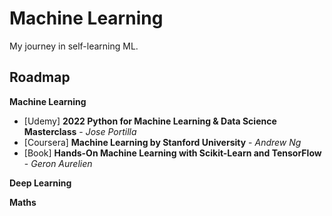 # Machine Learning
My journey in self-learning ML.

## Roadmap
**Machine Learning**

- [Udemy] **2022 Python for Machine Learning & Data Science Masterclass** - *Jose Portilla* 
- [Coursera] **Machine Learning by Stanford University** - *Andrew Ng*
- [Book] **Hands-On Machine Learning with Scikit-Learn and TensorFlow** - *Geron Aurelien*

**Deep Learning**

**Maths**

